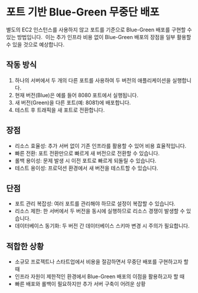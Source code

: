 # 포트 기반 Blue-Green 무중단 배포

별도의 EC2 인스턴스를 사용하지 않고 포트를 기준으로 Blue-Green 배포를 구현할 수 있는 방법입니다.  
 이는 추가 인프라 비용 없이 Blue-Green 배포의 장점을 일부 활용할 수 있을 것으로 예상합니다.

## 작동 방식
1. 하나의 서버에서 두 개의 다른 포트를 사용하여 두 버전의 애플리케이션을 실행합니다.
2. 현재 버전(Blue)은 예를 들어 8080 포트에서 실행됩니다.
3. 새 버전(Green)을 다른 포트(예: 8081)에 배포합니다.
4. 테스트 후 트래픽을 새 포트로 전환합니다.

## 장점
- 리소스 효율성: 추가 서버 없이 기존 인프라를 활용할 수 있어 비용 효율적입니다.
- 빠른 전환: 포트 전환만으로 빠르게 새 버전으로 전환할 수 있습니다.
- 롤백 용이성: 문제 발생 시 이전 포트로 빠르게 되돌릴 수 있습니다.
- 테스트 용이성: 프로덕션 환경에서 새 버전을 테스트할 수 있습니다.

## 단점
- 포트 관리 복잡성: 여러 포트를 관리해야 하므로 설정이 복잡할 수 있습니다.
- 리소스 제한: 한 서버에서 두 버전을 동시에 실행하므로 리소스 경쟁이 발생할 수 있습니다.
- 데이터베이스 동기화: 두 버전 간 데이터베이스 스키마 변경 시 주의가 필요합니다.

## 적합한 상황
- 소규모 프로젝트나 스타트업에서 비용을 절감하면서 무중단 배포를 구현하고자 할 때
- 인프라 자원이 제한적인 환경에서 Blue-Green 배포의 이점을 활용하고자 할 때
- 빠른 배포와 롤백이 필요하지만 추가 서버 구축이 어려운 상황